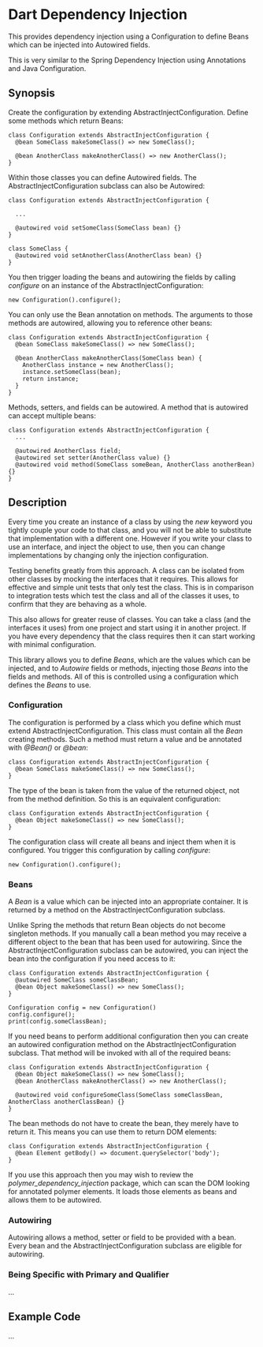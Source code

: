 Dart Dependency Injection
=========================

This provides dependency injection using a Configuration to define Beans which can be injected into Autowired fields.

This is very similar to the Spring Dependency Injection using Annotations and Java Configuration.

Synopsis
--------

Create the configuration by extending AbstractInjectConfiguration. Define some methods which return Beans:

    class Configuration extends AbstractInjectConfiguration {
      @bean SomeClass makeSomeClass() => new SomeClass();

      @bean AnotherClass makeAnotherClass() => new AnotherClass();
    }

Within those classes you can define Autowired fields. The AbstractInjectConfiguration subclass can also be Autowired:

    class Configuration extends AbstractInjectConfiguration {

      ...

      @autowired void setSomeClass(SomeClass bean) {}
    }

    class SomeClass {
      @autowired void setAnotherClass(AnotherClass bean) {}
    }

You then trigger loading the beans and autowiring the fields by calling _configure_ on an instance of the AbstractInjectConfiguration:

    new Configuration().configure();

You can only use the Bean annotation on methods. The arguments to those methods are autowired, allowing you to reference other beans:

    class Configuration extends AbstractInjectConfiguration {
      @bean SomeClass makeSomeClass() => new SomeClass();

      @bean AnotherClass makeAnotherClass(SomeClass bean) {
        AnotherClass instance = new AnotherClass();
        instance.setSomeClass(bean);
        return instance;
      }
    }

Methods, setters, and fields can be autowired. A method that is autowired can accept multiple beans:

    class Configuration extends AbstractInjectConfiguration {
      ...

      @autowired AnotherClass field;
      @autowired set setter(AnotherClass value) {}
      @autowired void method(SomeClass someBean, AnotherClass anotherBean) {}
    }

Description
-----------

Every time you create an instance of a class by using the _new_ keyword you tightly couple your code to that class, and you will not be able to substitute that implementation with a different one. However if you write your class to use an interface, and inject the object to use, then you can change implementations by changing only the injection configuration.

Testing benefits greatly from this approach. A class can be isolated from other classes by mocking the interfaces that it requires. This allows for effective and simple unit tests that only test the class. This is in comparison to integration tests which test the class and all of the classes it uses, to confirm that they are behaving as a whole.

This also allows for greater reuse of classes. You can take a class (and the interfaces it uses) from one project and start using it in another project. If you have every dependency that the class requires then it can start working with minimal configuration.

This library allows you to define _Beans_, which are the values which can be injected, and to _Autowire_ fields or methods, injecting those _Beans_ into the fields and methods. All of this is controlled using a configuration which defines the _Beans_ to use.

### Configuration

The configuration is performed by a class which you define which must extend AbstractInjectConfiguration. This class must contain all the _Bean_ creating methods. Such a method must return a value and be annotated with _@Bean()_ or _@bean_:

    class Configuration extends AbstractInjectConfiguration {
      @bean SomeClass makeSomeClass() => new SomeClass();
    }

The type of the bean is taken from the value of the returned object, not from the method definition. So this is an equivalent configuration:

    class Configuration extends AbstractInjectConfiguration {
      @bean Object makeSomeClass() => new SomeClass();
    }

The configuration class will create all beans and inject them when it is configured. You trigger this configuration by calling _configure_:

    new Configuration().configure();

### Beans

A _Bean_ is a value which can be injected into an appropriate container. It is returned by a method on the AbstractInjectConfiguration subclass.

Unlike Spring the methods that return Bean objects do not become singleton methods. If you manually call a bean method you may receive a different object to the bean that has been used for autowiring. Since the AbstractInjectConfiguration subclass can be autowired, you can inject the bean into the configuration if you need access to it:

    class Configuration extends AbstractInjectConfiguration {
      @autowired SomeClass someClassBean;
      @bean Object makeSomeClass() => new SomeClass();
    }

    Configuration config = new Configuration()
    config.configure();
    print(config.someClassBean);

If you need beans to perform additional configuration then you can create an autowired configuration method on the AbstractInjectConfiguration subclass. That method will be invoked with all of the required beans:

    class Configuration extends AbstractInjectConfiguration {
      @bean Object makeSomeClass() => new SomeClass();
      @bean AnotherClass makeAnotherClass() => new AnotherClass();

      @autowired void configureSomeClass(SomeClass someClassBean, AnotherClass anotherClassBean) {}
    }

The bean methods do not have to create the bean, they merely have to return it. This means you can use them to return DOM elements:

    class Configuration extends AbstractInjectConfiguration {
      @bean Element getBody() => document.querySelector('body');
    }

If you use this approach then you may wish to review the *polymer_dependency_injection* package, which can scan the DOM looking for annotated polymer elements. It loads those elements as beans and allows them to be autowired.

### Autowiring

Autowiring allows a method, setter or field to be provided with a bean. Every bean and the AbstractInjectConfiguration subclass are eligible for autowiring.

### Being Specific with Primary and Qualifier

...

Example Code
------------

...
